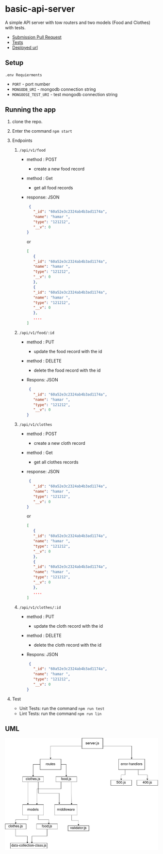 # basic-api-server

A simple API server with tow routers and two models (Food and Clothes) with tests.

- [Submission Pull Request](https://github.com/401-js-WesamAlmasri/api-server/pull/1)
- [Tests](https://github.com/401-js-WesamAlmasri/api-server/actions/)
- [Deployed url](https://api-ser-mongo.herokuapp.com/)

## Setup

`.env Requierments`

- `PORT` - port number
- `MONGODB_URI` - mongodb connection string
- `MONGOOSE_TEST_URI` - test mongodb connection string

## Running the app

1. clone the repo.
2. Enter the command `npm start`
3. Endpoints
   1. `/api/v1/food`
       - method : POST
          - create a new food record
       - method : Get
         - get all food records
       - response: JSON

         ```json
          {
            "_id": "60a52e3c2324ab4b3ad1174a",
            "name": "hamar ",
            "type": "121212",
            "__v": 0
         }
         ```

         or

         ```json
         [
            {
            "_id": "60a52e3c2324ab4b3ad1174a",
            "name": "hamar ",
            "type": "121212",
            "__v": 0
            },
            {
            "_id": "60a52e3c2324ab4b3ad1174a",
            "name": "hamar ",
            "type": "121212",
            "__v": 0
            },
            ....
         ]
         ```

   2. `/api/v1/food/:id`
       - method : PUT
          - update the food record with the id
       - method : DELETE
         - delete the food record with the id
       - Respons: JSON

         ```json
          {
            "_id": "60a52e3c2324ab4b3ad1174a",
            "name": "hamar ",
            "type": "121212",
            "__v": 0
         }
         ```

   3. `/api/v1/clothes`
       - method : POST
          - create a new cloth record
       - method : Get
         - get all clothes records
       - response: JSON

         ```json
          {
            "_id": "60a52e3c2324ab4b3ad1174a",
            "name": "hamar ",
            "type": "121212",
            "__v": 0
         }
         ```

         or

         ```json
         [
            {
            "_id": "60a52e3c2324ab4b3ad1174a",
            "name": "hamar ",
            "type": "121212",
            "__v": 0
            },
            {
            "_id": "60a52e3c2324ab4b3ad1174a",
            "name": "hamar ",
            "type": "121212",
            "__v": 0
            },
            ....
         ]
         ```

   4. `/api/v1/clothes/:id`
       - method : PUT
          - update the cloth record with the id
       - method : DELETE
         - delete the cloth record with the id
       - Respons: JSON

         ```json
          {
            "_id": "60a52e3c2324ab4b3ad1174a",
            "name": "hamar ",
            "type": "121212",
            "__v": 0
         }
         ```

4. Test
   - Unit Tests: run the command `npm run test`
   - Lint Tests: run the command `npm run lin`

## UML

![UML](assets/uml.jpg)
